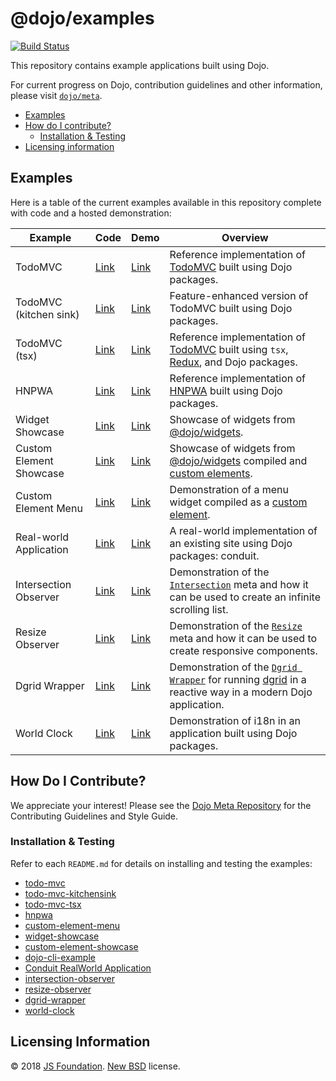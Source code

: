 # @dojo/examples

[![Build Status](https://travis-ci.org/dojo/examples.svg?branch=master)](https://travis-ci.org/dojo/examples)

This repository contains example applications built using Dojo.

For current progress on Dojo, contribution guidelines and other information, please visit [`dojo/meta`](https://github.com/dojo/meta).

- [Examples](#examples)
- [How do I contribute?](#how-do-i-contribute)
  - [Installation & Testing](#installation--testing)
- [Licensing information](#licensing-information)

## Examples

Here is a table of the current examples available in this repository complete with code and a hosted demonstration:

| Example  | Code  | Demo  | Overview  |
|---|---|---|---|
|  TodoMVC  | [Link](./todo-mvc)  | [Link](https://dojo.github.io/examples/todo-mvc)  | Reference implementation of [TodoMVC](http://todomvc.com/) built using Dojo packages.  |
|  TodoMVC (kitchen sink) | [Link](./todo-mvc-kitchensink)  | [Link](https://dojo.github.io/examples/todo-mvc-kitchensink)  |   Feature-enhanced version of TodoMVC built using Dojo packages. |
| TodoMVC (tsx)  |  [Link](./todo-mvc-tsx) | [Link](https://dojo.github.io/examples/todo-mvc-tsx) | Reference implementation of [TodoMVC](http://todomvc.com/) built using `tsx`, [Redux](https://github.com/reactjs/redux), and Dojo packages.  |
| HNPWA  |  [Link](./hnpwa) | [Link](https://dojo-2-hnpwa-d668d.firebaseapp.com/) | Reference implementation of [HNPWA](https://http://hnpwa.com/) built using Dojo packages.  |
| Widget Showcase  |  [Link](./widget-showcase)  | [Link](https://dojo.github.io/examples/widget-showcase)  | Showcase of widgets from [@dojo/widgets](https://github.com/dojo/widgets).  |
| Custom Element Showcase | [Link](./custom-element-showcase) | [Link](https://dojo.github.io/examples/custom-element-showcase) |  Showcase of widgets from [@dojo/widgets](https://github.com/dojo/widgets) compiled and [custom elements](https://developer.mozilla.org/en-US/docs/Web/Web_Components/Using_custom_elements). |
| Custom Element Menu | [Link](./custom-element-menu) |  [Link](https://dojo.github.io/examples/custom-element-menu) | Demonstration of a menu widget compiled as a [custom element](https://developer.mozilla.org/en-US/docs/Web/Web_Components/Using_custom_elements). |
| Real-world Application | [Link](./realworld) |  [Link](https://dojo.github.io/examples/realworld) | A real-world implementation of an existing site using Dojo packages: conduit.  |
| Intersection Observer | [Link](./intersection-observer)   |  [Link](https://dojo.github.io/examples/intersection-observer/)  |  Demonstration of the [`Intersection`](https://github.com/dojo/widget-core#intersection) meta and how it can be used to create an infinite scrolling list. |
| Resize Observer | [Link](./resize-observer) |  [Link](https://dojo.github.io/examples/resize-observer/)  |  Demonstration of the [`Resize`](https://github.com/dojo/widget-core#resize) meta and how it can be used to create responsive components. |
| Dgrid Wrapper | [Link](./dgrid-wrapper) | [Link](htttps://dojo.github.io.examples/dgrid-wrapper) | Demonstration of the [`Dgrid Wrapper`](https://github.com/dojo/interop/tree/master/src/dgrid) for running [dgrid](http://dgrid.io) in a reactive way in a modern Dojo application. |
| World Clock | [Link](./world-clock) | [Link](htttps://dojo.github.io.examples/world-clock) | Demonstration of i18n in an application built using Dojo packages. |

## How Do I Contribute?

We appreciate your interest! Please see the [Dojo Meta Repository](https://github.com/dojo/meta#readme) for the Contributing Guidelines and Style Guide.

### Installation & Testing

Refer to each `README.md` for details on installing and testing the examples:

* [todo-mvc](./todo-mvc/README.md)
* [todo-mvc-kitchensink](./todo-mvc-kitchensink/README.md)
* [todo-mvc-tsx](./todo-mvc-tsx/README.md)
* [hnpwa](./hnpwa/README.md)
* [custom-element-menu](./custom-element-menu/README.md)
* [widget-showcase](./widget-showcase/README.md)
* [custom-element-showcase](./custom-element-showcase/README.md)
* [dojo-cli-example](./dojo-cli-example/README.md)
* [Conduit RealWorld Application](./realworld/README.md)
* [intersection-observer](./intersection-observer/README.md)
* [resize-observer](./resize-observer/README.md)
* [dgrid-wrapper](./dgrid-wrapper/README.md)
* [world-clock](./world-clock/README.md)

## Licensing Information

© 2018 [JS Foundation](https://js.foundation/). [New BSD](http://opensource.org/licenses/BSD-3-Clause) license.

<!---

This comment block is used during Dojo site generation
to determine what examples support codesandbox.io.

<codesandbox> todo-mvc 				</codesandbox>
<codesandbox> todo-mvc-kitchensink 	</codesandbox>
<codesandbox> todo-mvc-tsx 			</codesandbox>
<codesandbox> hnpwa 				</codesandbox>
<codesandbox> widget-showcase 		</codesandbox>
<codesandbox> intersection-observer </codesandbox>

--->
